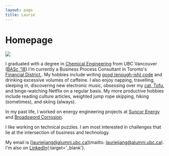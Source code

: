 ```yaml
---
layout: page
title: Laurie
---
```


# Homepage

<img class="profile-pic" src="https://media-exp1.licdn.com/dms/image/C4E03AQEgSOlG31NJYw/profile-displayphoto-shrink_400_400/0?e=1610582400&v=beta&t=YXMnBKfG9VT2PsXOKMOHI0Fc1yrO2TwRTKsTKm8wFew">

I graduated with a degree in [Chemical Engineering](http://chbe.ubc.ca) from UBC Vancouver ([BASc '18](https://www.ubc.ca/)).I’m currently a Business Process Consultant in Toronto's [Financial District.](https://en.wikipedia.org/wiki/Financial_District,_Toronto). My hobbies include writing [good (enough-ish) code](https://github.com/lowiejiang) and drinking excessive volumes of caffeine. I also enjoy napping, travelling, sleeping in, discovering new electronic music, obsessing over my [cat, Tofu](instagram.com/tofu_ragdoll), and binge-watching Netflix on a regular basis. My more productive hobbies include reading culture articles, weighted jump rope skipping, hiking (sometimes), and skiing (always).

In my past life, I worked on energy engineering projects at [Suncor Energy](https://www.suncor.com/en-ca) and [Broadsword Corrosion](https://www.broadswordcorrosion.com/).

I like working on technical puzzles. I am most interested in challenges that lie at the intersection of business and technology.

My email is [lauriejiang@alumni.ubc.ca](mailto: lauriejiang@alumni.ubc.ca). I'm also on [LinkedIn](https://www.linkedin.com/in/lauriejiang/){:target='_blank'}.

